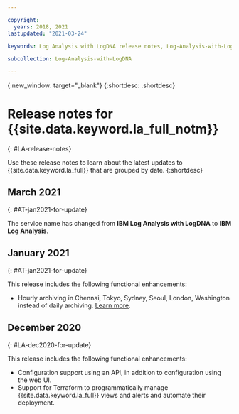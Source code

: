 ```yaml
---

copyright:
  years: 2018, 2021
lastupdated: "2021-03-24"

keywords: Log Analysis with LogDNA release notes, Log-Analysis-with-LogDNA updates

subcollection: Log-Analysis-with-LogDNA

---
```


{:new_window: target="_blank"}
{:shortdesc: .shortdesc}

# Release notes for {{site.data.keyword.la_full_notm}}
{: #LA-release-notes}

Use these release notes to learn about the latest updates to {{site.data.keyword.la_full}} that are grouped by date.
{:shortdesc}


## March 2021
{: #AT-jan2021-for-update}

The service name has changed from **IBM Log Analysis with LogDNA** to **IBM Log Analysis**.


## January 2021
{: #AT-jan2021-for-update}

This release includes the following functional enhancements:

* Hourly archiving in Chennai, Tokyo, Sydney, Seoul, London, Washington instead of daily archiving. [Learn more](/docs/Log-Analysis-with-LogDNA?topic=Log-Analysis-with-LogDNA-archiving).



## December 2020
{: #LA-dec2020-for-update}

This release includes the following functional enhancements:

* Configuration support using an API, in addition to configuration using the web UI.
* Support for Terraform to programmatically manage {{site.data.keyword.la_full}} views and alerts and automate their deployment. 

